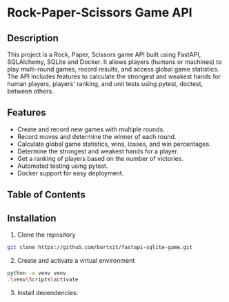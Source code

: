 # Rock-Paper-Scissors Game API

## Description
This project is a Rock, Paper, Scissors game API built using FastAPI, SQLAlchemy, SQLite and Docker. It allows players (humans or machines) to play multi-round games, record results, and access global game statistics. 
The API includes features to calculate the strongest and weakest hands for human players, players' ranking, and unit tests using pytest, doctest, between others.

## Features
- Create and record new games with multiple rounds.
- Record moves and determine the winner of each round.
- Calculate global game statistics, wins, losses, and win percentages.
- Determine the strongest and weakest hands for a player.
- Get a ranking of players based on the number of victories.
- Automated testing using pytest.
- Docker support for easy deployment.

## Table of Contents

## Installation
1. Clone the repository
  ```bash
  git clone https://github.com/bortxit/fastapi-sqlite-game.git
  ```

2. Create and activate a virtual environment
  ```bash
  python -m venv venv
  .\venv\Scripts\activate
  ```

3. Install dependencies:
  ```bash
  pip install -r requirements.txt
  ```

## Running the application
### Option 1: Run App Locally
### 1. Start the API in a command line.
```bash
uvicorn rock_paper_scissors.api.init_app:app --reload
```
This will start the server at http://127.0.0.1:8000/.

### 2. Start application console in another command line
```bash
python main.py # basic game
```
```bash
python main.py mvm 1 # special game machine vs machine: first_parameter = game mode, second_parameter = number of games to play
```

### 3. Access API documentation with Swagger
```bash
http://127.0.0.1:8000/docs
```

### Option 2: Run App with Docker
If you'd like to use Docker, you can run the application without configuring the environment locally.

Prerequisites
- Install Docker Desktop.
- Configure docker-compose with docker-compose.yml and Dockerfile.

### 1. Start the services using Docker Compose.
```bash
#Docker Compose will use Dockerfile to create a image of web service, installing Python dependencies and preparing the environment to execute the application.
docker-compose build
```

### 2. Start the API.
```bash
docker-compose up -d uvicorn
```

### 3. Run different services.
### Simple game Human vs Machine
```bash
docker-compose run --rm game
```

### Special game mode machine vs machine
```bash
docker-compose run --rm special_game
```

### Tests for the application
```bash
docker-compose run --rm pytest
```

### Doctest
```bash
docker-compose run --rm doctest
```

### 4. Other commands in Docker
### Stop Services in Docker
```bash
docker-compose down
```

### Show container being executed
```bash
docker-compose ps
```

## Usage
### Available Endpoints
| Method |      Endpoint          | Description                                                                                                                          |
|--------|------------------------|--------------------------------------------------------------------------------------------------------------------------------------|
|  POST  | /game                  | Create a new game                                                                                                                    |
|  GET   | /game/get_global_info  | Get global information about total victories, total losses, number of games played, % winrate                                        |
|  GET   | /game/mano_fuerte      | Choose the hand that has achieved the most victories in the games, along with the corresponding win percentage for playing this hand.|
|  GET   | /game/mano_debil       | Choose the hand that has achieved the most losses in the games, along with the corresponding loss percentage for playing this hand.  |
|  GET   | /game/ranking          | Get the three best players with most points.                                                                                         |
|  GET   | /games/estadisticas    | Gather information on the total number of games played, the number of games won, and the number of games lost due to abandonment.    |

### Response Format
- POST /game: Create game
  ```bash
  {
    "id": 1,
    "rounds_played": [
      {
        "player_1_move": "rock",
        "player_2_move": "scissors",
        "winner": "Human"
      }
    ],
    "game_winner": "Human"
  }
  ```
- GET /game/get_global_info: Get global statistics
  ```bash
  {
    "total_games": 100,
    "total_wins": 55,
    "total_losses": 45,
    "winrate_percentage": 55.0
  }
  ```
- GET /game/mano_fuerte: Get strong hand
  ```bash
  {
    "strong_hand": "rock",
    "win_percentage": 60.0
  }
  ```
- GET /game/mano_debil: Get weak hand
  ```bash
  {
    "weak_hand": "rock",
    "loss_percentage": 50.0
  }
  ```



